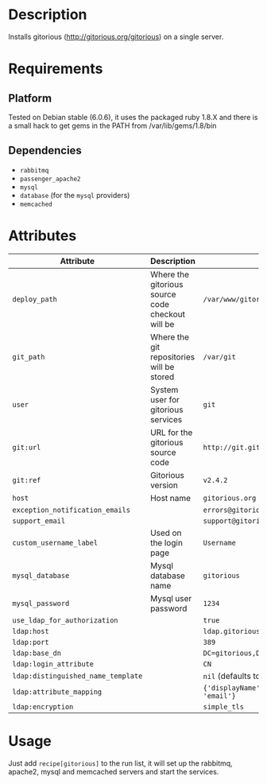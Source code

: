 Description
===========

Installs gitorious (http://gitorious.org/gitorious) on a single server.

Requirements
============

Platform
--------
Tested on Debian stable (6.0.6), it uses the packaged ruby 1.8.X and there is a 
small hack to get gems in the PATH from /var/lib/gems/1.8/bin

Dependencies
------------

* `rabbitmq`
* `passenger_apache2`
* `mysql`
* `database` (for the `mysql` providers)
* `memcached`

Attributes
==========

Attribute | Description | Default
----------|-------------|--------
`deploy_path`         | Where the gitorious source code checkout will be | `/var/www/gitorious`
`git_path`            | Where the git repositories will be stored | `/var/git`
`user`                | System user for gitorious services | `git`
`git:url`             | URL for the gitorious source code | `http://git.gitorious.org/gitorious/mainline.git`
`git:ref`             | Gitorious version | `v2.4.2`
`host`                | Host name | `gitorious.org`
`exception_notification_emails` | | `errors@gitorious.org`
`support_email`                 | | `support@gitorious.org`
`custom_username_label` | Used on the login page | `Username`
`mysql_database`      | Mysql database name | `gitorious`
`mysql_password`      | Mysql user password | `1234`
`use_ldap_for_authorization` | | `true`
`ldap:host`           | | `ldap.gitorious.org`
`ldap:port`           | | `389`
`ldap:base_dn`        | | `DC=gitorious,DC=org`
`ldap:login_attribute`| | `CN`
`ldap:distinguished_name_template` | | `nil` (defaults to `$LOGIN_ATTRIBUTE={},$BASE_DN`)
`ldap:attribute_mapping` | | `{'displayName' => 'fullname', 'mail' => 'email'}`
`ldap:encryption`        | | `simple_tls`

Usage
=====

Just add `recipe[gitorious]` to the run list, it will set up the rabbitmq,
apache2, mysql and memcached servers and start the services.
